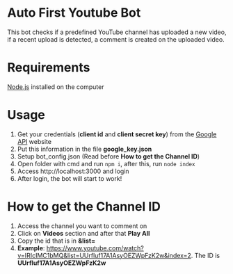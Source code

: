 # Auto First Youtube Bot

This bot checks if a predefined YouTube channel has uploaded a new video, if a recent upload is detected, a comment is created on the uploaded video.

# Requirements

[Node.js](https://nodejs.org/ "Node.js") installed on the computer

# Usage

1. Get your credentials (**client id** and **client secret key**) from the [Google API](https://console.developers.google.com "Google API") website
2. Put this information in the file **google_key.json**
3. Setup bot_config.json (Read before **How to get the Channel ID**) 
4. Open folder with cmd and run `npm i`, after this, run `node index`
5. Access http://localhost:3000 and login
6. After login, the bot will start to work!

# How to get the Channel ID
1. Access the channel you want to comment on
2. Click on **Videos** section and after that **Play All**
3. Copy the id that is in **&list=**
4. **Example**: https://www.youtube.com/watch?v=IRIcIMC1bMQ&list=UUrfluf17A1AsyOEZWpFzK2w&index=2. The ID is **UUrfluf17A1AsyOEZWpFzK2w**
